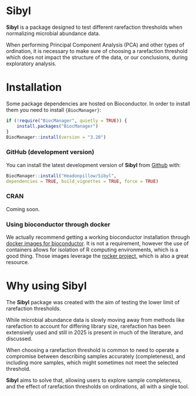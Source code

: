 # Sibyl

**Sibyl** is a package designed to test different rarefaction thresholds when 
normalizing microbial abundance data.  

When performing Principal Component Analysis (PCA) and other types of ordination, 
it is necessary to make sure of choosing a rarefaction threshold which does not 
impact the structure of the data, or our conclusions, during exploratory analysis.  

# Installation

Some package dependencies are hosted on Bioconductor. In order to install them 
you need to install `{BiocManager}`:

``` r
if (!require("BiocManager", quietly = TRUE)) {
    install.packages("BiocManager")
}
BiocManager::install(version = "3.20")
```

### GitHub (development version)

You can install the latest development version of **Sibyl** from 
[Github](https://github.com/Headonpillow/Sibyl) with:

``` r
BiocManager::install("Headonpillow/Sibyl", 
dependencies = TRUE, build_vignettes = TRUE, force = TRUE)

```

### CRAN

Coming soon.

### Using bioconductor through docker

We actually recommend getting a working bioconductor installation through
[docker images for bioconductor](https://bioconductor.org/help/docker/). It is
not a requirement, however the use of containers allows for isolation of R
computing environments, which is a good thing. 
Those images leverage the [rocker project](https://github.com/rocker-org), which 
is also a great resource.

# Why using Sibyl

The **Sibyl** package was created with the aim of testing the lower limit of
rarefaction thresholds. 

While microbial abundance data is slowly moving away from methods like rarefaction
to account for differing library size, rarefaction has been extensively used 
and still in 2025 is present in much of the literature, and discussed.

When choosing a rarefaction threshold is common to need to operate a compromise 
between describing samples accurately (completeness), and including more samples,
which might sometimes not meet the selected threshold. 

**Sibyl** aims to solve that, allowing users to explore sample completeness, 
and the effect of rarefaction thresholds on ordinations, all with a single tool.
